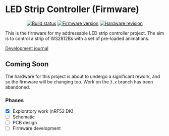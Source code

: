 # LED Strip Controller (Firmware)

<div align="center">

[![Build status](https://img.shields.io/github/actions/workflow/status/texruska/led_strip_controller/build.yml?style=flat-square)](https://github.com/texruska/led_strip_controller/actions)
[![Firmware version](https://img.shields.io/badge/fw%20version-pre--alpha-blue?style=flat-square)](https://github.com/texruska/led_strip_controller/releases)
[![Hardware revision](https://img.shields.io/badge/hw%20revision-4.0%20(not%20yet%20built)-red?style=flat-square)](https://projects.stevenburnett.co.uk/led_controller/)

</div>

This is the firmware for my addressable LED strip controller project. The aim is to control a strip of WS2812Bs with a set of pre-loaded animations.

[Development journal](https://projects.stevenburnett.co.uk/led_controller/)

## Coming Soon

The hardware for this project is about to undergo a significant rework, and so the firmware will be changing too. Work on the `3.x` branch has been abandoned.

### Phases

- [x] Exploratory work (nRF52 DK)
- [ ] Schematic
- [ ] PCB design
- [ ] Firmware development
